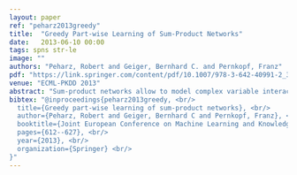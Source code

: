 ```yaml
---
layout: paper
ref: "peharz2013greedy"
title:  "Greedy Part-wise Learning of Sum-Product Networks"
date:   2013-06-10 00:00
tags: spns str-le
image: ""
authors: "Peharz, Robert and Geiger, Bernhard C. and Pernkopf, Franz"
pdf: "https://link.springer.com/content/pdf/10.1007/978-3-642-40991-2_39.pdf"
venue: "ECML-PKDD 2013"
abstract: "Sum-product networks allow to model complex variable interactions while still granting efficient inference. However, most learning algorithms proposed so far are explicitly or implicitly restricted to the image domain, either by assuming variable neighborhood or by assuming that dependent variables are related by their magnitudes over the training set. In this paper, we introduce a novel algorithm, learning the structure and parameters of sum-product networks in a greedy bottom-up manner. Our algorithm iteratively merges probabilistic models of small variable scope to larger and more complex models. These merges are guided by statistical dependence test, and parameters are learned using a maximum mutual information principle. In experiments our method competes well with the existing learning algorithms for sum-product networks on the task of reconstructing covered image regions, and outperforms these when neither neighborhood nor correlations by magnitude can be assumed."
bibtex: "@inproceedings{peharz2013greedy, <br/>
  title={Greedy part-wise learning of sum-product networks}, <br/>
  author={Peharz, Robert and Geiger, Bernhard C and Pernkopf, Franz}, <br/>
  booktitle={Joint European Conference on Machine Learning and Knowledge Discovery in Databases}, <br/>
  pages={612--627}, <br/>
  year={2013}, <br/>
  organization={Springer} <br/>
}"
---
```

